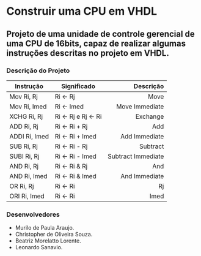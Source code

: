 # Construir uma CPU em VHDL

## Projeto de uma unidade de controle gerencial de uma CPU de 16bits, capaz de realizar algumas instruções descritas no projeto em VHDL.

### Descrição do Projeto

   Instrução   |    Significado      |      Descrição
 ------------- | ------------------- | ---------------:
 Mov Ri, Rj    | Ri <- Rj            | Move 
 Mov Ri, Imed  | Ri <- Imed          | Move Immediate
 XCHG Ri, Rj   | Ri <- Rj e Rj <- Ri | Exchange
 ADD Ri, Rj    | Ri <- Ri + Rj       | Add
 ADDI Ri, Imed | Ri <- Ri + Imed     | Add Immediate
 SUB Ri, Rj    | Ri <- Ri - Rj       | Subtract
 SUBI Ri, Rj   | Ri <- Ri - Imed     | Subtract Immediate
 AND Ri, Rj    | Ri <- Ri & Rj       | And
 AND Ri, Imed  | Ri <- Ri & Imed     | And Immediate
 OR Ri, Rj     | Ri <- Ri | Rj       | Or
 ORI Ri, Imed  | Ri <- Ri | Imed     | Or Immediate
 
### Desenvolvedores
* Murilo de Paula Araujo.
* Christopher de Oliveira Souza.
* Beatriz Morelatto Lorente.
* Leonardo Sanavio.
